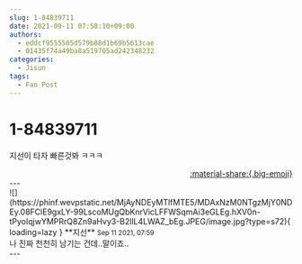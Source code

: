 ```yaml
---
slug: 1-84839711
date: 2021-09-11 07:58:10+09:00
authors:
  - eddcf9555505d579b88d1b69b5613cae
  - 01435f74a49ba8a519705ad242348232
categories:
  - Jisun
tags:
  - Fan Post
---
```


# 1-84839711

<div class="post-container" markdown="1">
<div class="content-container md-sidebar__scrollwrap" markdown="1">

지선이 타자 빠른것봐 ㅋㅋㅋ

</div>
</div>

<div style="text-align: right;" markdown="1">
<a href="https://weverse.io/fromis9/fanpost/1-84839711" style="text-align: right;">:material-share:{.big-emoji}</a>
</div>
---

<div class="comments-container md-sidebar__scrollwrap" markdown="1">
<div class="comment" markdown="1">
<div class='id-container' markdown="1">
![](https://phinf.wevpstatic.net/MjAyNDEyMTlfMTE5/MDAxNzM0NTgzMjY0NDEy.08FClE9gxLY-99LscoMUgQbKnrVicLFFWSqmAi3eGLEg.hXV0n-tPyoIqjwYMPRrQ8Zn9aHvy3-B2llL4LWAZ_bEg.JPEG/image.jpg?type=s72){ loading=lazy }
**<span class="artist">지선</span>** <small>Sep 11 2021, 07:59</small><br>
</div>
<div class='comment-body' markdown="1">
나 진짜 천천히 남기는 건데..말이죠..
</div>
</div>
</div>
---
